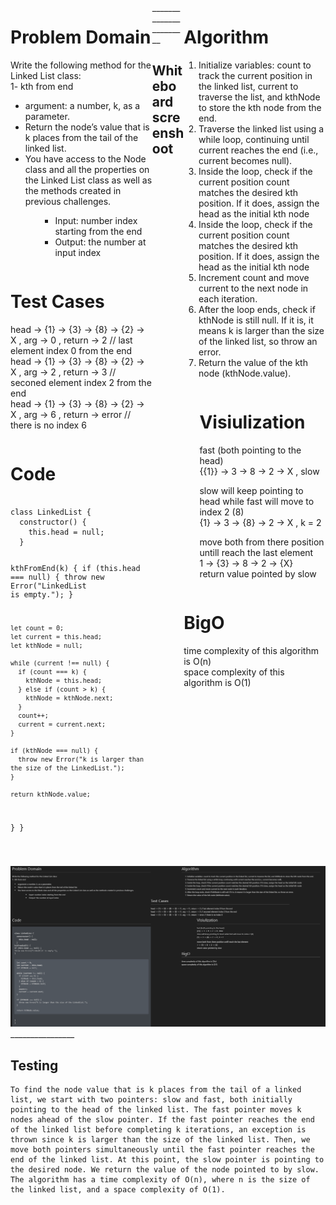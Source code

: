 <div style="float: left; width: 45%;">
<h1> Problem Domain </h1>
<p>Write the following method for the Linked List class: <br/>
1- kth from end<br/>
<ul>
<li>argument: a number, k, as a parameter.</li>
<li>Return the node’s value that is k places from the tail of the linked list.</li>
<li>You have access to the Node class and all the properties on the Linked List class as well as the methods created in previous challenges.</li>
<ul>
</p>

<ul> <li>Input: number index starting from the end </li>
<li> Output: the number at input index </li>

 </ul> </div>

<div style="float: right; width: 45%;">
<h1> Algorithm </h1>

<ol>
<li>Initialize variables: count to track the current position in the linked list, current to traverse the list, and kthNode to store the kth node from the end.</li>
<li>Traverse the linked list using a while loop, continuing until current reaches the end (i.e., current becomes null).</li>
<li>Inside the loop, check if the current position count matches the desired kth position. If it does, assign the head as the initial kth node</li>
<li>Inside the loop, check if the current position count matches the desired kth position. If it does, assign the head as the initial kth node </li>
<li>Increment count and move current to the next node in each iteration.</li>
<li>After the loop ends, check if kthNode is still null. If it is, it means k is larger than the size of the linked list, so throw an error.</li>
<li>Return the value of the kth node (kthNode.value).</li>
</ol>
</div>
<div style="float: left; width: 45%;">
<h1> Test Cases </h1>

head -> {1} -> {3} -> {8} -> {2} -> X , arg -> 0 , return -> 2 // last element index 0 from the end <br/>
head -> {1} -> {3} -> {8} -> {2} -> X , arg -> 2 , return -> 3 // seconed element index 2 from the end <br/>
head -> {1} -> {3} -> {8} -> {2} -> X , arg -> 6 , return -> error // there is no index 6 <br/>

</div>

<div style="float: right; width: 40%;">
<h1> Visiulization </h1> 
fast (both pointing to the head)<br/>
{{1}} -> 3 -> 8 -> 2 -> X , slow <br/>

slow will keep pointing to head while fast will move to index 2 (8)<br/>
{1} -> 3 -> {8} -> 2 -> X , k = 2 <br/>

move both from there position untill reach the last element<br/>
1 -> {3} -> 8 -> 2 -> {X}<br/>
return value pointed by slow 

</div>
<div style="float: left; width: 45%;">
<h1> Code </h1>
 <pre><code>
class LinkedList {
  constructor() {
    this.head = null;
  }

  kthFromEnd(k) {
    if (this.head === null) {
      throw new Error("LinkedList is empty.");
    }

    let count = 0;
    let current = this.head;
    let kthNode = null;

    while (current !== null) {
      if (count === k) {
        kthNode = this.head;
      } else if (count > k) {
        kthNode = kthNode.next;
      }
      count++;
      current = current.next;
    }

    if (kthNode === null) {
      throw new Error("k is larger than the size of the LinkedList.");
    }

    return kthNode.value;
  }
}

 </pre></code>
</div>



<div style="float: right; width: 45%;">
<h1> BigO </h1>
 time complexity of this algorithm is O(n) </br>
 space complexity of this algorithm is O(1)
</div>
_______________________

 ## Whiteboard screenshoot
<img src='../Assests/Screenshot%202023-06-26%20171807.png'/>
________________

## Testing
```
To find the node value that is k places from the tail of a linked list, we start with two pointers: slow and fast, both initially pointing to the head of the linked list. The fast pointer moves k nodes ahead of the slow pointer. If the fast pointer reaches the end of the linked list before completing k iterations, an exception is thrown since k is larger than the size of the linked list. Then, we move both pointers simultaneously until the fast pointer reaches the end of the linked list. At this point, the slow pointer is pointing to the desired node. We return the value of the node pointed to by slow. The algorithm has a time complexity of O(n), where n is the size of the linked list, and a space complexity of O(1).
```
